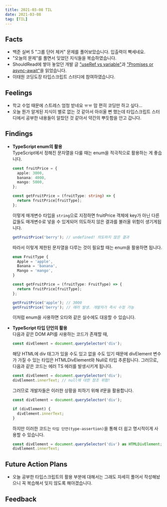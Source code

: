 ```yaml
---
title: 2021-03-08 TIL
date: 2021-03-08
tag: [TIL]
---
```


## Facts

- 백준 실버 5 "그룹 단어 체커" 문제를 풀어보았습니다. 입출력이 빡세네요.
- "오늘의 문제"를 풀면서 잊었던 지식들을 복습하였습니다.
- ShouldRead에 쌓아 놓았던 개발 글 ["useRef vs variable"](https://velog.io/@pks787/useRef-vs-variable-useState-%EC%B0%A8%EC%9D%B4%EC%A0%90)과 ["Promises or async-await"](https://betterprogramming.pub/should-i-use-promises-or-async-await-126ab5c98789)을 읽었습니다.
- 이태원 코딩도장 타입스크립트 스터디에 참여하였습니다.

## Feelings

- 학교 수업 때문에 스트레스 엄청 받네요 ㅠㅠ 맘 편히 코딩만 하고 싶다...
- 오늘 뭔가 알게된 지식이 별로 없는 것 같아서 아쉬울 뻔 했는데 타입스크립트 스터디에서 공부한 내용들이 알찼던 것 같아서 약간의 뿌듯함을 안고 갑니다.

## Findings

- **TypeScript enum의 활용**  
  TypeScript에서 정해진 문자열을 다룰 때는 enum을 적극적으로 활용하는 게 좋습니다. 

    ```ts
    const fruitPrice = {
      apple: 3000,
      banana: 4000,
      mango: 5000,
    };

    const getFruitPrice = (fruitType: string) => {
      return fruitPrice[fruitType];
    };
    ```

    이렇게 매개변수 타입을 `string`으로 지정하면 fruitPrice 객체에 key가 아닌 다른 값들도 매개변수로 넣을 수 있게되어 의도하지 않은 결과를 불러올 위험이 생기게됩니다.

    ```ts
    getFruitPrice('berry'); // undefined! 의도하지 않은 결과
    ```

    따라서 이렇게 제한된 문자열을 다루는 것이 필요할 때는 enum을 활용하면 됩니다.

    ```ts
    enum FruitType {
      Apple = 'apple',
      Banana = 'banana',
      Mango = 'mango',
    }

    const getFruitPrice = (fruitType: FruitType) => {
      return fruitPrice[fruitType];
    };

    getFruitPrice('apple'); // 3000
    getFruitPrice('berry'); // 에러 발생. 개발자가 즉시 수정 가능
    ```

    이처럼 enum을 사용하면 오타와 같은 실수에도 대응할 수 있습니다.

- **TypeScript 타입 단언의 활용**  
  다음과 같은 DOM API를 사용하는 코드가 존재할 때,

    ```ts
    const divElement = document.querySelector('div');
    ```

    해당 HTML에 div 태그가 있을 수도 있고 없을 수도 있기 때문에 divElement 변수가 가질 수 있는 타입은 HTMLDivElement와 Null로 타입 추론됩니다. 그러므로, 다음과 같은 코드는 에러 TS 에러를 발생시키게 됩니다.

    ```ts
    const divElement = document.querySelector('div');
    divElement.innerText; // null에 대한 참조 위험!
    ```

    그러므로 개발자들은 이러한 상황을 피하기 위해 if문을 활용합니다.

    ```ts
    const divElement = document.querySelector('div');

    if (divElement) {
      divElement.innerText;
    }
    ```

    하지만 이러한 코드는 `타입 단언(type-assertion)`을 통해 더 쉽고 명시적이게 사용할 수 있습니다.

    ```ts
    const divElement = document.querySelector('div') as HTMLDivElement;
    divElement.innerText;
    ```

## Future Action Plans

- 오늘 공부한 타입스크립트의 활용 부분에 대해서는 그래도 자세히 풀어서 작성해놨으니 꼭 복습해서 잊지 않도록 해야겠습니다.

## Feedback
